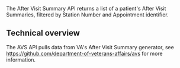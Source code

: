 The After Visit Summary API returns a list of a patient's After Visit Summaries, filtered by Station Number and Appointment identifier.

## Technical overview
The AVS API pulls data from VA's After Visit Summary generator, see https://github.com/department-of-veterans-affairs/avs for more information.
